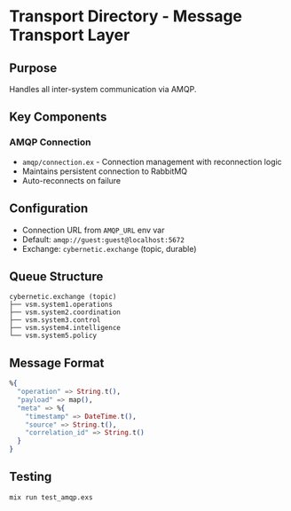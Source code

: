 # Transport Directory - Message Transport Layer

## Purpose
Handles all inter-system communication via AMQP.

## Key Components

### AMQP Connection
- `amqp/connection.ex` - Connection management with reconnection logic
- Maintains persistent connection to RabbitMQ
- Auto-reconnects on failure

## Configuration
- Connection URL from `AMQP_URL` env var
- Default: `amqp://guest:guest@localhost:5672`
- Exchange: `cybernetic.exchange` (topic, durable)

## Queue Structure
```
cybernetic.exchange (topic)
├── vsm.system1.operations
├── vsm.system2.coordination
├── vsm.system3.control
├── vsm.system4.intelligence
└── vsm.system5.policy
```

## Message Format
```elixir
%{
  "operation" => String.t(),
  "payload" => map(),
  "meta" => %{
    "timestamp" => DateTime.t(),
    "source" => String.t(),
    "correlation_id" => String.t()
  }
}
```

## Testing
```bash
mix run test_amqp.exs
```
